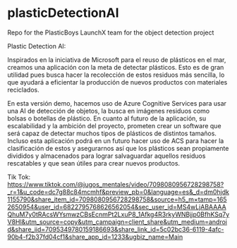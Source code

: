 # plasticDetectionAI
Repo for the PlasticBoys LaunchX team for the object detection project

Plastic Detection AI:

Inspirados en la iniciativa de Microsoft para el reuso de plásticos en el mar, creamos una aplicación con la meta de detectar plásticos.
Esto es de gran utilidad pues busca hacer la recolección de estos residuos más sencilla, lo que ayudará a eficientar la producción de nuevos productos con materiales reciclados.

En esta versión demo, hacemos uso de Azure Cognitive Services para usar una AI de detección de objetos, la busca en imágenes residuos como bolsas o botellas de plástico.
En cuanto al futuro de la aplicación, su escalabilidad y la ambición del proyecto, prometen crear un software que será capaz de detectar muchos tipos de plásticos de distintos tamaños. Incluso esta aplicación podrá en un futuro hacer uso de ACS para hacer la clasificación de estos y asegurarnos así que los plásticos sean propiamente divididos y almacenados para lograr salvaguardar aquellos residuos rescatables y que sean útiles para crear nuevos productos. 


Tik Tok: https://www.tiktok.com/@jugos_mentales/video/7098080956728298758?_r=1&u_code=dc7g88c84mcmhf&preview_pb=0&language=es&_d=dm0hjdk1155790&share_item_id=7098080956728298758&source=h5_m×tamp=1652650954&user_id=6822795768626562054&sec_user_id=MS4wLjABAAAAQhuM7y0tRAcsWYsmwzCBsEcnmPt2LxuP8_1Afkg4R3rkyWNBjjp0BfhKSq7yV8Hl&utm_source=copy&utm_campaign=client_share&utm_medium=android&share_iid=7095349780159186693&share_link_id=5c02bc36-6119-4afc-90b4-f2b37fd04cf1&share_app_id=1233&ugbiz_name=Main

